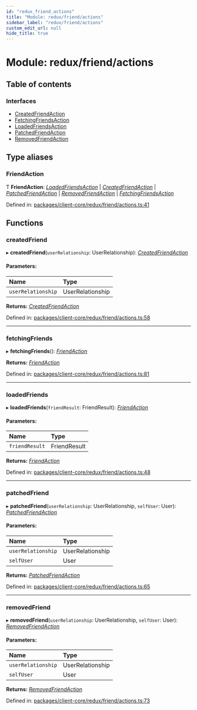 ```yaml
---
id: "redux_friend_actions"
title: "Module: redux/friend/actions"
sidebar_label: "redux/friend/actions"
custom_edit_url: null
hide_title: true
---
```


# Module: redux/friend/actions

## Table of contents

### Interfaces

- [CreatedFriendAction](../interfaces/redux_friend_actions.createdfriendaction.md)
- [FetchingFriendsAction](../interfaces/redux_friend_actions.fetchingfriendsaction.md)
- [LoadedFriendsAction](../interfaces/redux_friend_actions.loadedfriendsaction.md)
- [PatchedFriendAction](../interfaces/redux_friend_actions.patchedfriendaction.md)
- [RemovedFriendAction](../interfaces/redux_friend_actions.removedfriendaction.md)

## Type aliases

### FriendAction

Ƭ **FriendAction**: [*LoadedFriendsAction*](../interfaces/redux_friend_actions.loadedfriendsaction.md) \| [*CreatedFriendAction*](../interfaces/redux_friend_actions.createdfriendaction.md) \| [*PatchedFriendAction*](../interfaces/redux_friend_actions.patchedfriendaction.md) \| [*RemovedFriendAction*](../interfaces/redux_friend_actions.removedfriendaction.md) \| [*FetchingFriendsAction*](../interfaces/redux_friend_actions.fetchingfriendsaction.md)

Defined in: [packages/client-core/redux/friend/actions.ts:41](https://github.com/xr3ngine/xr3ngine/blob/56376a778/packages/client-core/redux/friend/actions.ts#L41)

## Functions

### createdFriend

▸ **createdFriend**(`userRelationship`: UserRelationship): [*CreatedFriendAction*](../interfaces/redux_friend_actions.createdfriendaction.md)

#### Parameters:

Name | Type |
:------ | :------ |
`userRelationship` | UserRelationship |

**Returns:** [*CreatedFriendAction*](../interfaces/redux_friend_actions.createdfriendaction.md)

Defined in: [packages/client-core/redux/friend/actions.ts:58](https://github.com/xr3ngine/xr3ngine/blob/56376a778/packages/client-core/redux/friend/actions.ts#L58)

___

### fetchingFriends

▸ **fetchingFriends**(): [*FriendAction*](redux_friend_actions.md#friendaction)

**Returns:** [*FriendAction*](redux_friend_actions.md#friendaction)

Defined in: [packages/client-core/redux/friend/actions.ts:81](https://github.com/xr3ngine/xr3ngine/blob/56376a778/packages/client-core/redux/friend/actions.ts#L81)

___

### loadedFriends

▸ **loadedFriends**(`friendResult`: FriendResult): [*FriendAction*](redux_friend_actions.md#friendaction)

#### Parameters:

Name | Type |
:------ | :------ |
`friendResult` | FriendResult |

**Returns:** [*FriendAction*](redux_friend_actions.md#friendaction)

Defined in: [packages/client-core/redux/friend/actions.ts:48](https://github.com/xr3ngine/xr3ngine/blob/56376a778/packages/client-core/redux/friend/actions.ts#L48)

___

### patchedFriend

▸ **patchedFriend**(`userRelationship`: UserRelationship, `selfUser`: User): [*PatchedFriendAction*](../interfaces/redux_friend_actions.patchedfriendaction.md)

#### Parameters:

Name | Type |
:------ | :------ |
`userRelationship` | UserRelationship |
`selfUser` | User |

**Returns:** [*PatchedFriendAction*](../interfaces/redux_friend_actions.patchedfriendaction.md)

Defined in: [packages/client-core/redux/friend/actions.ts:65](https://github.com/xr3ngine/xr3ngine/blob/56376a778/packages/client-core/redux/friend/actions.ts#L65)

___

### removedFriend

▸ **removedFriend**(`userRelationship`: UserRelationship, `selfUser`: User): [*RemovedFriendAction*](../interfaces/redux_friend_actions.removedfriendaction.md)

#### Parameters:

Name | Type |
:------ | :------ |
`userRelationship` | UserRelationship |
`selfUser` | User |

**Returns:** [*RemovedFriendAction*](../interfaces/redux_friend_actions.removedfriendaction.md)

Defined in: [packages/client-core/redux/friend/actions.ts:73](https://github.com/xr3ngine/xr3ngine/blob/56376a778/packages/client-core/redux/friend/actions.ts#L73)
